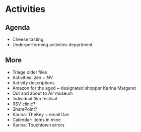 # Activities

## Agenda

* Cheese tasting
* Underperforming activities department

## More

* Triage older files
* Activities: zen + NV
* Activity descriptions
* Amazon for the aged ~ designated shopper Karina Margaret
* Out and about to Air museum
* Individual film festival
* RSV clinic?
* SharePoint?
* Karina: TheKey ~ email Dan
* Calendar: items in mine
* Karina: Touchtown errors
